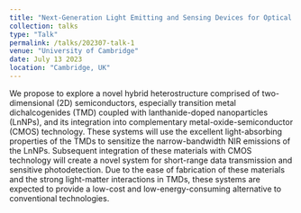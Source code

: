```yaml
---
title: "Next-Generation Light Emitting and Sensing Devices for Optical Telecommunication"
collection: talks
type: "Talk"
permalink: /talks/202307-talk-1
venue: "University of Cambridge"
date: July 13 2023
location: "Cambridge, UK"
---
```


We propose to explore a novel hybrid heterostructure comprised of two-dimensional (2D) semiconductors, especially transition metal dichalcogenides (TMD) coupled with lanthanide-doped nanoparticles (LnNPs), and its integration into complementary metal-oxide-semiconductor (CMOS) technology. These systems will use the excellent light-absorbing properties of the TMDs to sensitize the narrow-bandwidth NIR emissions of the LnNPs. Subsequent integration of these materials with CMOS technology will create a novel system for short-range data transmission and sensitive photodetection. Due to the ease of fabrication of these materials and the strong light-matter interactions in TMDs, these systems are expected to provide a low-cost and low-energy-consuming alternative to conventional technologies.
